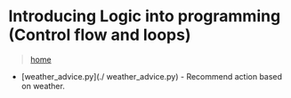 # Introducing Logic into programming (Control flow and loops)

> [home](../README.md)

- [weather_advice.py](./ weather_advice.py) - Recommend action based on weather.
